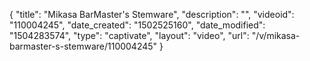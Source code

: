 {
    "title": "Mikasa BarMaster's Stemware",
    "description": "",
    "videoid": "110004245",
    "date_created": "1502525160",
    "date_modified": "1504283574",
    "type": "captivate",
    "layout": "video",
    "url": "\/v\/mikasa-barmaster-s-stemware\/110004245"
}